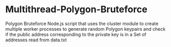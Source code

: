 # Multithread-Polygon-Bruteforce
Polygon Bruteforce Node.js script that uses the cluster module to create multiple worker processes to generate random Polygon keypairs and check if the public address corresponding to the private key is in a Set of addresses read from data.txt 
